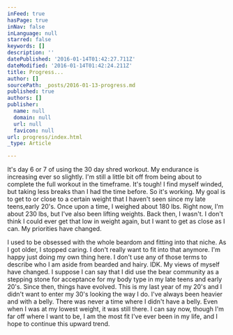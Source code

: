 ```yaml
---
inFeed: true
hasPage: true
inNav: false
inLanguage: null
starred: false
keywords: []
description: ''
datePublished: '2016-01-14T01:42:27.711Z'
dateModified: '2016-01-14T01:42:24.211Z'
title: Progress...
author: []
sourcePath: _posts/2016-01-13-progress.md
published: true
authors: []
publisher:
  name: null
  domain: null
  url: null
  favicon: null
url: progress/index.html
_type: Article

---
```

It's day 6 or 7 of using the 30 day shred workout. My endurance is increasing ever so slightly. I'm still a little bit off from being about to complete the full workout in the timeframe. It's tough! I find myself winded, but taking less breaks than I had the time before. So it's working. My goal is to get to or close to a certain weight that I haven't seen since my late teens,early 20's. Once upon a time, I weighed about 180 lbs. Right now, I'm about 230 lbs, but I've also been lifting weights. Back then, I wasn't. I don't think I could ever get that low in weight again, but I want to get as close as I can. My priorities have changed. 

I used to be obsessed with the whole beardom and fitting into that niche. As I got older, I stopped caring. I don't really want to fit into that anymore. I'm happy just doing my own thing here. I don't use any of those terms to describe who I am aside from bearded and hairy. IDK. My views of myself have changed. I suppose I can say that I did use the bear community as a stepping stone for acceptance for my body type in my late teens and early 20's. Since then, things have evolved. This is my last year of my 20's and I didn't want to enter my 30's looking the way I do. I've always been heavier and with a belly. There was never a time where I didn't have a belly. Even when I was at my lowest weight, it was still there. I can say now, though I'm far off where I want to be, I am the most fit I've ever been in my life, and I hope to continue this upward trend.